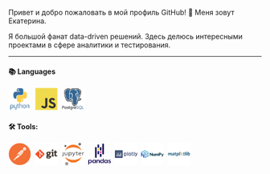 Привет и добро пожаловать в мой профиль GitHub! 👋
Меня зовут Екатерина.

Я большой фанат data-driven решений. 
Здесь делюсь интересными проектами в сфере аналитики и тестирования.


---
#### :books: Languages
<div>
  <img src="https://github.com/devicons/devicon/blob/master/icons/python/python-original-wordmark.svg" title="Python" alt="Python" width="45" height="45"/>&nbsp;
  <img src="https://github.com/devicons/devicon/blob/master/icons/javascript/javascript-original.svg" title="JavaScript" alt="JavaScript" width="45" height="45"/>&nbsp;
  <img src="https://github.com/devicons/devicon/blob/master/icons/postgresql/postgresql-original-wordmark.svg" title="PostgreSQL" alt="PostgreSQL" width="45" height="45"/>&nbsp;

</div>




#### :hammer_and_wrench: Tools: 
<div>
  <img src="https://github.com/devicons/devicon/blob/master/icons/postman/postman-original.svg" title="postman" alt="postman" width="45" height="45"/>&nbsp;
  <img src="https://github.com/devicons/devicon/blob/master/icons/git/git-original-wordmark.svg" title="git" alt="git" width="45" height="45"/>&nbsp;
  <img src="https://github.com/devicons/devicon/blob/master/icons/jupyter/jupyter-original-wordmark.svg" title="jupyter" alt="jupyter" width="45" height="45"/>&nbsp;
  <img src="https://github.com/devicons/devicon/blob/master/icons/pandas/pandas-original-wordmark.svg" title="pandas" alt="pandas" width="45" height="45"/>&nbsp;
  <img src="https://github.com/devicons/devicon/blob/master/icons/plotly/plotly-original-wordmark.svg" title="plotly" alt="plotly" width="45" height="45"/>&nbsp;
  <img src="https://github.com/devicons/devicon/blob/master/icons/numpy/numpy-original-wordmark.svg" title="numpy" alt="numpy" width="45" height="45"/>&nbsp;
  <img src="https://github.com/devicons/devicon/blob/master/icons/matplotlib/matplotlib-original-wordmark.svg" title="matplotlib" alt="matplotlib" width="45" height="45"/>&nbsp;
  
</div>


